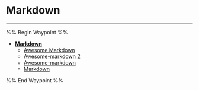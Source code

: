 # Markdown

---

%% Begin Waypoint %%

- **[Markdown](../../../../..//HOME-MTHRFCKR/BOOKMRKS-MTHRFCKR/Awesome/Markdown/Markdown.md)**
  - [Awesome Markdown](Awesome%20Markdown.md)
  - [Awesome-markdown 2](Awesome-markdown%202.md)
  - [Awesome-markdown](HOME-MTHRFCKR/BOOKMRKS-MTHRFCKR/Awesome/Markdown/Awesome-markdown.md)
  - [Markdown](../../../../..//HOME-MTHRFCKR/BOOKMRKS-MTHRFCKR/Awesome/Markdown/Markdown.md)

%% End Waypoint %%
